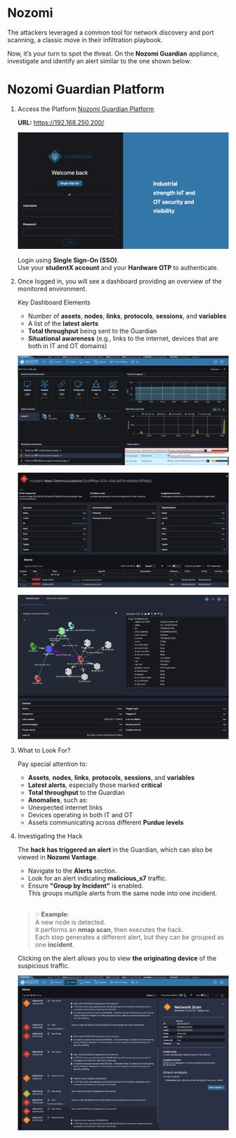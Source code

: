 # Nozomi 

The attackers leveraged a common tool for network discovery and port scanning, a classic move in their infiltration playbook.

Now, it’s your turn to spot the threat. On the **Nozomi Guardian** appliance, investigate and identify an alert similar to the one shown below:


# Nozomi Guardian Platform
 
1. Access the Platform [Nozomi Guardian Platform](https://192.168.250.200/)
 
    **URL:** https://192.168.250.200/
    
    ![Nozomi Login](../../images/nozomi_login.jpg)
 
 
    Login using **Single Sign-On (SSO)**.  
    Use your **studentX account** and your **Hardware OTP** to authenticate.
    
 
1. Once logged in, you will see a dashboard providing an overview of the monitored environment.
    
    Key Dashboard Elements
    
    - Number of **assets**, **nodes**, **links**, **protocols**, **sessions**, and **variables**
    - A list of the **latest alerts**
    - **Total throughput** being sent to the Guardian
    - **Situational awareness** (e.g., links to the internet, devices that are both in IT and OT domains)
 
    ![image](../../images/nozomi_jump_to_plc.jpg)

    ![image](../../images/nozomi_nmap_jumpstation.jpg)

    ![image](../../images/nozomi_nmap_graph.jpg)

1. What to Look For?
 
    Pay special attention to:
    
    - **Assets**, **nodes**, **links**, **protocols**, **sessions**, and **variables**
    - **Latest alerts**, especially those marked **critical**
    - **Total throughput** to the Guardian
    - **Anomalies**, such as:
    - Unexpected internet links
    - Devices operating in both IT and OT
    - Assets communicating across different **Purdue levels**
 
1. Investigating the Hack
    
    The **hack has triggered an alert** in the Guardian, which can also be viewed in **Nozomi Vantage**.
    
    - Navigate to the **Alerts** section.
    - Look for an alert indicating **malicious_s7** traffic.
    - Ensure **"Group by Incident"** is enabled.  
    This groups multiple alerts from the same node into one incident.

    <br>
    
    > 💡 **Example:**  
    > A new node is detected.  
    > It performs an **nmap scan**, then executes the hack.  
    > Each step generates a different alert, but they can be grouped as one **incident**.
    
    Clicking on the alert allows you to view **the originating device** of the suspicious traffic.

    ![image](../../images/nozomi_nmap_alerts.jpg)